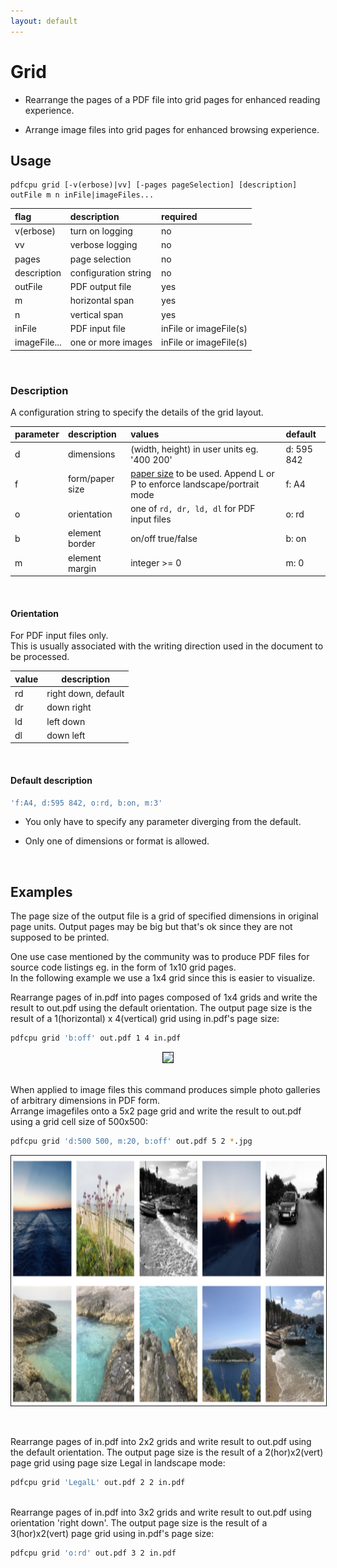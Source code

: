 ```yaml
---
layout: default
---
```


# Grid

* Rearrange the pages of a PDF file into grid pages for enhanced reading experience.

* Arrange image files into grid pages for enhanced browsing experience.


## Usage

```
pdfcpu grid [-v(erbose)|vv] [-pages pageSelection] [description] outFile m n inFile|imageFiles...
```

| flag         | description          | required
|:-------------|:---------------------|:-
| v(erbose)    | turn on logging      | no
| vv           | verbose logging      | no
| pages        | page selection       | no
| description  | configuration string | no
| outFile      | PDF output file      | yes
| m            | horizontal span      | yes
| n            | vertical span        | yes
| inFile       | PDF input file       | inFile or imageFile(s)
| imageFile... | one or more images   | inFile or imageFile(s)

<br>

### Description

A configuration string to specify the details of the grid layout.

| parameter | description     | values                                      | default
|:----------|:----------------|:--------------------------------------------|:--
| d         | dimensions      | (width, height) in user units eg. '400 200' | d: 595 842
| f         | form/paper size | [paper size](../paper.md) to be used. Append L or P to enforce landscape/portrait mode| f: A4
| o         | orientation     | one of `rd, dr, ld, dl` for PDF input files | o: rd
| b         | element border  | on/off true/false                           | b: on
| m         | element margin  | integer >= 0                                | m: 0

<br>

#### Orientation

For PDF input files only.<br>
This is usually associated with the writing direction used in the document to be processed.

| value | description |
|:------|-------------|
| rd    | right down, default |
| dr    | down right  |
| ld    | left down   |
| dl    | down left   |

<br>

#### Default description

```sh
'f:A4, d:595 842, o:rd, b:on, m:3'
```

* You only have to specify any parameter diverging from the default.

* Only one of dimensions or format is allowed.

<br>

## Examples

The page size of the output file is a grid of specified dimensions in original page units. Output pages may be big but that's ok since they are not supposed to be printed.

One use case mentioned by the community was to produce PDF files for source code listings eg. in the form of 1x10 grid pages.<br>
In the following example we use a 1x4 grid since this is easier to visualize.

Rearrange pages of in.pdf into pages composed of 1x4 grids and write the result to out.pdf using the default orientation. The output page size is the result of a 1(horizontal) x 4(vertical) grid using in.pdf's page size:

```sh
pdfcpu grid 'b:off' out.pdf 1 4 in.pdf
```


<p align="center">
  <img border="1" src="resources/gridpdf.png" height="400">
</p>

<br>
When applied to image files this command produces simple photo galleries of arbitrary dimensions in PDF form.<br>
Arrange imagefiles onto a 5x2 page grid and write the result to out.pdf using a grid cell size of 500x500:

```sh
pdfcpu grid 'd:500 500, m:20, b:off' out.pdf 5 2 *.jpg
```


<p align="center">
  <img border="1" src="resources/gridimg.png" height="400">
</p>
<br>


Rearrange pages of in.pdf into 2x2 grids and write result to out.pdf using the default orientation.
The output page size is the result of a 2(hor)x2(vert) page grid using page size Legal in landscape mode:

```sh
pdfcpu grid 'LegalL' out.pdf 2 2 in.pdf
```

<br>
Rearrange pages of in.pdf into 3x2 grids and write result to out.pdf using orientation 'right down'.
The output page size is the result of a 3(hor)x2(vert) page grid using in.pdf's page size:

```sh
pdfcpu grid 'o:rd' out.pdf 3 2 in.pdf
```